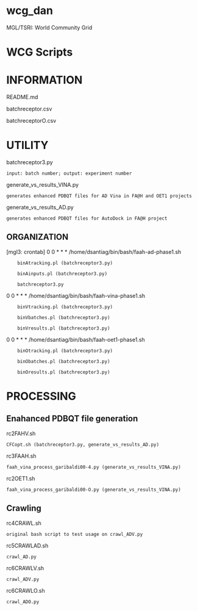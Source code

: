 wcg_dan
=======

MGL/TSRI: World Community Grid

WCG Scripts
===========

INFORMATION
===========
README.md

batchreceptor.csv

batchreceptorO.csv

UTILITY
=======
batchreceptor3.py

	input: batch number; output: experiment number

generate_vs_results_VINA.py

	generates enhanced PDBQT files for AD Vina in FA@H and OET1 projects

generate_vs_results_AD.py

	generates enhanced PDBQT files for AutoDock in FA@H project

ORGANIZATION
------------
[mgl3: crontab]
0 0 * * * /home/dsantiag/bin/bash/faah-ad-phase1.sh

		binAtracking.pl (batchreceptor3.py)

		binAinputs.pl (batchreceptor3.py)

		batchreceptor3.py

0 0 * * * /home/dsantiag/bin/bash/faah-vina-phase1.sh

		binVtracking.pl (batchreceptor3.py)

		binVbatches.pl (batchreceptor3.py)

		binVresults.pl (batchreceptor3.py)

0 0 * * * /home/dsantiag/bin/bash/faah-oet1-phase1.sh

		binOtracking.pl (batchreceptor3.py)

		binObatches.pl (batchreceptor3.py)

		binOresults.pl (batchreceptor3.py)

PROCESSING
==========

Enahanced PDBQT file generation
-------------------------------
rc2FAHV.sh

	CFCopt.sh (batchreceptor3.py, generate_vs_results_AD.py)

rc3FAAH.sh

	faah_vina_process_garibaldi00-4.py (generate_vs_results_VINA.py)
		
rc2OET1.sh

	faah_vina_process_garibaldi00-O.py (generate_vs_results_VINA.py)


Crawling
--------
rc4CRAWL.sh

	original bash script to test usage on crawl_ADV.py

rc5CRAWLAD.sh

	crawl_AD.py

rc6CRAWLV.sh

	crawl_ADV.py

rc6CRAWLO.sh

	crawl_ADO.py
